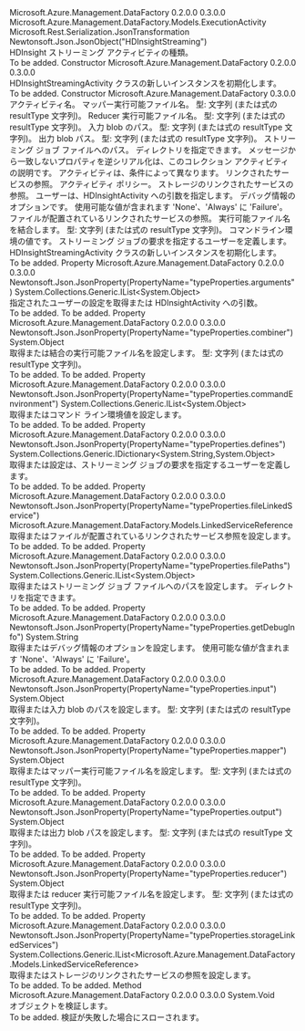 <Type Name="HDInsightStreamingActivity" FullName="Microsoft.Azure.Management.DataFactory.Models.HDInsightStreamingActivity">
  <TypeSignature Language="C#" Value="public class HDInsightStreamingActivity : Microsoft.Azure.Management.DataFactory.Models.ExecutionActivity" />
  <TypeSignature Language="ILAsm" Value=".class public auto ansi beforefieldinit HDInsightStreamingActivity extends Microsoft.Azure.Management.DataFactory.Models.ExecutionActivity" />
  <TypeSignature Language="DocId" Value="T:Microsoft.Azure.Management.DataFactory.Models.HDInsightStreamingActivity" />
  <TypeSignature Language="VB.NET" Value="Public Class HDInsightStreamingActivity&#xA;Inherits ExecutionActivity" />
  <TypeSignature Language="F#" Value="type HDInsightStreamingActivity = class&#xA;    inherit ExecutionActivity" />
  <AssemblyInfo>
    <AssemblyName>Microsoft.Azure.Management.DataFactory</AssemblyName>
    <AssemblyVersion>0.2.0.0</AssemblyVersion>
    <AssemblyVersion>0.3.0.0</AssemblyVersion>
  </AssemblyInfo>
  <Base>
    <BaseTypeName>Microsoft.Azure.Management.DataFactory.Models.ExecutionActivity</BaseTypeName>
  </Base>
  <Interfaces />
  <Attributes>
    <Attribute>
      <AttributeName>Microsoft.Rest.Serialization.JsonTransformation</AttributeName>
    </Attribute>
    <Attribute>
      <AttributeName>Newtonsoft.Json.JsonObject("HDInsightStreaming")</AttributeName>
    </Attribute>
  </Attributes>
  <Docs>
    <summary>
            HDInsight ストリーミング アクティビティの種類。
            </summary>
    <remarks>To be added.</remarks>
  </Docs>
  <Members>
    <Member MemberName=".ctor">
      <MemberSignature Language="C#" Value="public HDInsightStreamingActivity ();" />
      <MemberSignature Language="ILAsm" Value=".method public hidebysig specialname rtspecialname instance void .ctor() cil managed" />
      <MemberSignature Language="DocId" Value="M:Microsoft.Azure.Management.DataFactory.Models.HDInsightStreamingActivity.#ctor" />
      <MemberSignature Language="VB.NET" Value="Public Sub New ()" />
      <MemberType>Constructor</MemberType>
      <AssemblyInfo>
        <AssemblyName>Microsoft.Azure.Management.DataFactory</AssemblyName>
        <AssemblyVersion>0.2.0.0</AssemblyVersion>
        <AssemblyVersion>0.3.0.0</AssemblyVersion>
      </AssemblyInfo>
      <Parameters />
      <Docs>
        <summary>
            HDInsightStreamingActivity クラスの新しいインスタンスを初期化します。
            </summary>
        <remarks>To be added.</remarks>
      </Docs>
    </Member>
    <Member MemberName=".ctor">
      <MemberSignature Language="C#" Value="public HDInsightStreamingActivity (string name, object mapper, object reducer, object input, object output, System.Collections.Generic.IList&lt;object&gt; filePaths, System.Collections.Generic.IDictionary&lt;string,object&gt; additionalProperties = null, string description = null, System.Collections.Generic.IList&lt;Microsoft.Azure.Management.DataFactory.Models.ActivityDependency&gt; dependsOn = null, Microsoft.Azure.Management.DataFactory.Models.LinkedServiceReference linkedServiceName = null, Microsoft.Azure.Management.DataFactory.Models.ActivityPolicy policy = null, System.Collections.Generic.IList&lt;Microsoft.Azure.Management.DataFactory.Models.LinkedServiceReference&gt; storageLinkedServices = null, System.Collections.Generic.IList&lt;object&gt; arguments = null, string getDebugInfo = null, Microsoft.Azure.Management.DataFactory.Models.LinkedServiceReference fileLinkedService = null, object combiner = null, System.Collections.Generic.IList&lt;object&gt; commandEnvironment = null, System.Collections.Generic.IDictionary&lt;string,object&gt; defines = null);" />
      <MemberSignature Language="ILAsm" Value=".method public hidebysig specialname rtspecialname instance void .ctor(string name, object mapper, object reducer, object input, object output, class System.Collections.Generic.IList`1&lt;object&gt; filePaths, class System.Collections.Generic.IDictionary`2&lt;string, object&gt; additionalProperties, string description, class System.Collections.Generic.IList`1&lt;class Microsoft.Azure.Management.DataFactory.Models.ActivityDependency&gt; dependsOn, class Microsoft.Azure.Management.DataFactory.Models.LinkedServiceReference linkedServiceName, class Microsoft.Azure.Management.DataFactory.Models.ActivityPolicy policy, class System.Collections.Generic.IList`1&lt;class Microsoft.Azure.Management.DataFactory.Models.LinkedServiceReference&gt; storageLinkedServices, class System.Collections.Generic.IList`1&lt;object&gt; arguments, string getDebugInfo, class Microsoft.Azure.Management.DataFactory.Models.LinkedServiceReference fileLinkedService, object combiner, class System.Collections.Generic.IList`1&lt;object&gt; commandEnvironment, class System.Collections.Generic.IDictionary`2&lt;string, object&gt; defines) cil managed" />
      <MemberSignature Language="DocId" Value="M:Microsoft.Azure.Management.DataFactory.Models.HDInsightStreamingActivity.#ctor(System.String,System.Object,System.Object,System.Object,System.Object,System.Collections.Generic.IList{System.Object},System.Collections.Generic.IDictionary{System.String,System.Object},System.String,System.Collections.Generic.IList{Microsoft.Azure.Management.DataFactory.Models.ActivityDependency},Microsoft.Azure.Management.DataFactory.Models.LinkedServiceReference,Microsoft.Azure.Management.DataFactory.Models.ActivityPolicy,System.Collections.Generic.IList{Microsoft.Azure.Management.DataFactory.Models.LinkedServiceReference},System.Collections.Generic.IList{System.Object},System.String,Microsoft.Azure.Management.DataFactory.Models.LinkedServiceReference,System.Object,System.Collections.Generic.IList{System.Object},System.Collections.Generic.IDictionary{System.String,System.Object})" />
      <MemberSignature Language="VB.NET" Value="Public Sub New (name As String, mapper As Object, reducer As Object, input As Object, output As Object, filePaths As IList(Of Object), Optional additionalProperties As IDictionary(Of String, Object) = null, Optional description As String = null, Optional dependsOn As IList(Of ActivityDependency) = null, Optional linkedServiceName As LinkedServiceReference = null, Optional policy As ActivityPolicy = null, Optional storageLinkedServices As IList(Of LinkedServiceReference) = null, Optional arguments As IList(Of Object) = null, Optional getDebugInfo As String = null, Optional fileLinkedService As LinkedServiceReference = null, Optional combiner As Object = null, Optional commandEnvironment As IList(Of Object) = null, Optional defines As IDictionary(Of String, Object) = null)" />
      <MemberSignature Language="F#" Value="new Microsoft.Azure.Management.DataFactory.Models.HDInsightStreamingActivity : string * obj * obj * obj * obj * System.Collections.Generic.IList&lt;obj&gt; * System.Collections.Generic.IDictionary&lt;string, obj&gt; * string * System.Collections.Generic.IList&lt;Microsoft.Azure.Management.DataFactory.Models.ActivityDependency&gt; * Microsoft.Azure.Management.DataFactory.Models.LinkedServiceReference * Microsoft.Azure.Management.DataFactory.Models.ActivityPolicy * System.Collections.Generic.IList&lt;Microsoft.Azure.Management.DataFactory.Models.LinkedServiceReference&gt; * System.Collections.Generic.IList&lt;obj&gt; * string * Microsoft.Azure.Management.DataFactory.Models.LinkedServiceReference * obj * System.Collections.Generic.IList&lt;obj&gt; * System.Collections.Generic.IDictionary&lt;string, obj&gt; -&gt; Microsoft.Azure.Management.DataFactory.Models.HDInsightStreamingActivity" Usage="new Microsoft.Azure.Management.DataFactory.Models.HDInsightStreamingActivity (name, mapper, reducer, input, output, filePaths, additionalProperties, description, dependsOn, linkedServiceName, policy, storageLinkedServices, arguments, getDebugInfo, fileLinkedService, combiner, commandEnvironment, defines)" />
      <MemberType>Constructor</MemberType>
      <AssemblyInfo>
        <AssemblyName>Microsoft.Azure.Management.DataFactory</AssemblyName>
        <AssemblyVersion>0.3.0.0</AssemblyVersion>
      </AssemblyInfo>
      <Parameters>
        <Parameter Name="name" Type="System.String" />
        <Parameter Name="mapper" Type="System.Object" />
        <Parameter Name="reducer" Type="System.Object" />
        <Parameter Name="input" Type="System.Object" />
        <Parameter Name="output" Type="System.Object" />
        <Parameter Name="filePaths" Type="System.Collections.Generic.IList&lt;System.Object&gt;" />
        <Parameter Name="additionalProperties" Type="System.Collections.Generic.IDictionary&lt;System.String,System.Object&gt;" />
        <Parameter Name="description" Type="System.String" />
        <Parameter Name="dependsOn" Type="System.Collections.Generic.IList&lt;Microsoft.Azure.Management.DataFactory.Models.ActivityDependency&gt;" />
        <Parameter Name="linkedServiceName" Type="Microsoft.Azure.Management.DataFactory.Models.LinkedServiceReference" />
        <Parameter Name="policy" Type="Microsoft.Azure.Management.DataFactory.Models.ActivityPolicy" />
        <Parameter Name="storageLinkedServices" Type="System.Collections.Generic.IList&lt;Microsoft.Azure.Management.DataFactory.Models.LinkedServiceReference&gt;" />
        <Parameter Name="arguments" Type="System.Collections.Generic.IList&lt;System.Object&gt;" />
        <Parameter Name="getDebugInfo" Type="System.String" />
        <Parameter Name="fileLinkedService" Type="Microsoft.Azure.Management.DataFactory.Models.LinkedServiceReference" />
        <Parameter Name="combiner" Type="System.Object" />
        <Parameter Name="commandEnvironment" Type="System.Collections.Generic.IList&lt;System.Object&gt;" />
        <Parameter Name="defines" Type="System.Collections.Generic.IDictionary&lt;System.String,System.Object&gt;" />
      </Parameters>
      <Docs>
        <param name="name">アクティビティ名。</param>
        <param name="mapper">マッパー実行可能ファイル名。 型: 文字列 (または式の resultType 文字列)。</param>
        <param name="reducer">Reducer 実行可能ファイル名。 型: 文字列 (または式の resultType 文字列)。</param>
        <param name="input">入力 blob のパス。 型: 文字列 (または式の resultType 文字列)。</param>
        <param name="output">出力 blob パス。 型: 文字列 (または式の resultType 文字列)。</param>
        <param name="filePaths">ストリーミング ジョブ ファイルへのパス。 ディレクトリを指定できます。</param>
        <param name="additionalProperties">メッセージから一致しないプロパティを逆シリアル化は、このコレクション</param>
        <param name="description">アクティビティの説明です。</param>
        <param name="dependsOn">アクティビティは、条件によって異なります。</param>
        <param name="linkedServiceName">リンクされたサービスの参照。</param>
        <param name="policy">アクティビティ ポリシー。</param>
        <param name="storageLinkedServices">ストレージのリンクされたサービスの参照。</param>
        <param name="arguments">ユーザーは、HDInsightActivity への引数を指定します。</param>
        <param name="getDebugInfo">デバッグ情報のオプションです。 使用可能な値が含まれます 'None'、'Always' に 'Failure'。</param>
        <param name="fileLinkedService">ファイルが配置されているリンクされたサービスの参照。</param>
        <param name="combiner">実行可能ファイル名を結合します。 型: 文字列 (または式の resultType 文字列)。</param>
        <param name="commandEnvironment">コマンドライン環境の値です。</param>
        <param name="defines">ストリーミング ジョブの要求を指定するユーザーを定義します。</param>
        <summary>
            HDInsightStreamingActivity クラスの新しいインスタンスを初期化します。
            </summary>
        <remarks>To be added.</remarks>
      </Docs>
    </Member>
    <Member MemberName="Arguments">
      <MemberSignature Language="C#" Value="public System.Collections.Generic.IList&lt;object&gt; Arguments { get; set; }" />
      <MemberSignature Language="ILAsm" Value=".property instance class System.Collections.Generic.IList`1&lt;object&gt; Arguments" />
      <MemberSignature Language="DocId" Value="P:Microsoft.Azure.Management.DataFactory.Models.HDInsightStreamingActivity.Arguments" />
      <MemberSignature Language="VB.NET" Value="Public Property Arguments As IList(Of Object)" />
      <MemberSignature Language="F#" Value="member this.Arguments : System.Collections.Generic.IList&lt;obj&gt; with get, set" Usage="Microsoft.Azure.Management.DataFactory.Models.HDInsightStreamingActivity.Arguments" />
      <MemberType>Property</MemberType>
      <AssemblyInfo>
        <AssemblyName>Microsoft.Azure.Management.DataFactory</AssemblyName>
        <AssemblyVersion>0.2.0.0</AssemblyVersion>
        <AssemblyVersion>0.3.0.0</AssemblyVersion>
      </AssemblyInfo>
      <Attributes>
        <Attribute>
          <AttributeName>Newtonsoft.Json.JsonProperty(PropertyName="typeProperties.arguments")</AttributeName>
        </Attribute>
      </Attributes>
      <ReturnValue>
        <ReturnType>System.Collections.Generic.IList&lt;System.Object&gt;</ReturnType>
      </ReturnValue>
      <Docs>
        <summary>
            指定されたユーザーの設定を取得または HDInsightActivity への引数。
            </summary>
        <value>To be added.</value>
        <remarks>To be added.</remarks>
      </Docs>
    </Member>
    <Member MemberName="Combiner">
      <MemberSignature Language="C#" Value="public object Combiner { get; set; }" />
      <MemberSignature Language="ILAsm" Value=".property instance object Combiner" />
      <MemberSignature Language="DocId" Value="P:Microsoft.Azure.Management.DataFactory.Models.HDInsightStreamingActivity.Combiner" />
      <MemberSignature Language="VB.NET" Value="Public Property Combiner As Object" />
      <MemberSignature Language="F#" Value="member this.Combiner : obj with get, set" Usage="Microsoft.Azure.Management.DataFactory.Models.HDInsightStreamingActivity.Combiner" />
      <MemberType>Property</MemberType>
      <AssemblyInfo>
        <AssemblyName>Microsoft.Azure.Management.DataFactory</AssemblyName>
        <AssemblyVersion>0.2.0.0</AssemblyVersion>
        <AssemblyVersion>0.3.0.0</AssemblyVersion>
      </AssemblyInfo>
      <Attributes>
        <Attribute>
          <AttributeName>Newtonsoft.Json.JsonProperty(PropertyName="typeProperties.combiner")</AttributeName>
        </Attribute>
      </Attributes>
      <ReturnValue>
        <ReturnType>System.Object</ReturnType>
      </ReturnValue>
      <Docs>
        <summary>
            取得または結合の実行可能ファイル名を設定します。 型: 文字列 (または式の resultType 文字列)。
            </summary>
        <value>To be added.</value>
        <remarks>To be added.</remarks>
      </Docs>
    </Member>
    <Member MemberName="CommandEnvironment">
      <MemberSignature Language="C#" Value="public System.Collections.Generic.IList&lt;object&gt; CommandEnvironment { get; set; }" />
      <MemberSignature Language="ILAsm" Value=".property instance class System.Collections.Generic.IList`1&lt;object&gt; CommandEnvironment" />
      <MemberSignature Language="DocId" Value="P:Microsoft.Azure.Management.DataFactory.Models.HDInsightStreamingActivity.CommandEnvironment" />
      <MemberSignature Language="VB.NET" Value="Public Property CommandEnvironment As IList(Of Object)" />
      <MemberSignature Language="F#" Value="member this.CommandEnvironment : System.Collections.Generic.IList&lt;obj&gt; with get, set" Usage="Microsoft.Azure.Management.DataFactory.Models.HDInsightStreamingActivity.CommandEnvironment" />
      <MemberType>Property</MemberType>
      <AssemblyInfo>
        <AssemblyName>Microsoft.Azure.Management.DataFactory</AssemblyName>
        <AssemblyVersion>0.2.0.0</AssemblyVersion>
        <AssemblyVersion>0.3.0.0</AssemblyVersion>
      </AssemblyInfo>
      <Attributes>
        <Attribute>
          <AttributeName>Newtonsoft.Json.JsonProperty(PropertyName="typeProperties.commandEnvironment")</AttributeName>
        </Attribute>
      </Attributes>
      <ReturnValue>
        <ReturnType>System.Collections.Generic.IList&lt;System.Object&gt;</ReturnType>
      </ReturnValue>
      <Docs>
        <summary>
            取得またはコマンド ライン環境値を設定します。
            </summary>
        <value>To be added.</value>
        <remarks>To be added.</remarks>
      </Docs>
    </Member>
    <Member MemberName="Defines">
      <MemberSignature Language="C#" Value="public System.Collections.Generic.IDictionary&lt;string,object&gt; Defines { get; set; }" />
      <MemberSignature Language="ILAsm" Value=".property instance class System.Collections.Generic.IDictionary`2&lt;string, object&gt; Defines" />
      <MemberSignature Language="DocId" Value="P:Microsoft.Azure.Management.DataFactory.Models.HDInsightStreamingActivity.Defines" />
      <MemberSignature Language="VB.NET" Value="Public Property Defines As IDictionary(Of String, Object)" />
      <MemberSignature Language="F#" Value="member this.Defines : System.Collections.Generic.IDictionary&lt;string, obj&gt; with get, set" Usage="Microsoft.Azure.Management.DataFactory.Models.HDInsightStreamingActivity.Defines" />
      <MemberType>Property</MemberType>
      <AssemblyInfo>
        <AssemblyName>Microsoft.Azure.Management.DataFactory</AssemblyName>
        <AssemblyVersion>0.2.0.0</AssemblyVersion>
        <AssemblyVersion>0.3.0.0</AssemblyVersion>
      </AssemblyInfo>
      <Attributes>
        <Attribute>
          <AttributeName>Newtonsoft.Json.JsonProperty(PropertyName="typeProperties.defines")</AttributeName>
        </Attribute>
      </Attributes>
      <ReturnValue>
        <ReturnType>System.Collections.Generic.IDictionary&lt;System.String,System.Object&gt;</ReturnType>
      </ReturnValue>
      <Docs>
        <summary>
            取得または設定は、ストリーミング ジョブの要求を指定するユーザーを定義します。
            </summary>
        <value>To be added.</value>
        <remarks>To be added.</remarks>
      </Docs>
    </Member>
    <Member MemberName="FileLinkedService">
      <MemberSignature Language="C#" Value="public Microsoft.Azure.Management.DataFactory.Models.LinkedServiceReference FileLinkedService { get; set; }" />
      <MemberSignature Language="ILAsm" Value=".property instance class Microsoft.Azure.Management.DataFactory.Models.LinkedServiceReference FileLinkedService" />
      <MemberSignature Language="DocId" Value="P:Microsoft.Azure.Management.DataFactory.Models.HDInsightStreamingActivity.FileLinkedService" />
      <MemberSignature Language="VB.NET" Value="Public Property FileLinkedService As LinkedServiceReference" />
      <MemberSignature Language="F#" Value="member this.FileLinkedService : Microsoft.Azure.Management.DataFactory.Models.LinkedServiceReference with get, set" Usage="Microsoft.Azure.Management.DataFactory.Models.HDInsightStreamingActivity.FileLinkedService" />
      <MemberType>Property</MemberType>
      <AssemblyInfo>
        <AssemblyName>Microsoft.Azure.Management.DataFactory</AssemblyName>
        <AssemblyVersion>0.2.0.0</AssemblyVersion>
        <AssemblyVersion>0.3.0.0</AssemblyVersion>
      </AssemblyInfo>
      <Attributes>
        <Attribute>
          <AttributeName>Newtonsoft.Json.JsonProperty(PropertyName="typeProperties.fileLinkedService")</AttributeName>
        </Attribute>
      </Attributes>
      <ReturnValue>
        <ReturnType>Microsoft.Azure.Management.DataFactory.Models.LinkedServiceReference</ReturnType>
      </ReturnValue>
      <Docs>
        <summary>
            取得またはファイルが配置されているリンクされたサービス参照を設定します。
            </summary>
        <value>To be added.</value>
        <remarks>To be added.</remarks>
      </Docs>
    </Member>
    <Member MemberName="FilePaths">
      <MemberSignature Language="C#" Value="public System.Collections.Generic.IList&lt;object&gt; FilePaths { get; set; }" />
      <MemberSignature Language="ILAsm" Value=".property instance class System.Collections.Generic.IList`1&lt;object&gt; FilePaths" />
      <MemberSignature Language="DocId" Value="P:Microsoft.Azure.Management.DataFactory.Models.HDInsightStreamingActivity.FilePaths" />
      <MemberSignature Language="VB.NET" Value="Public Property FilePaths As IList(Of Object)" />
      <MemberSignature Language="F#" Value="member this.FilePaths : System.Collections.Generic.IList&lt;obj&gt; with get, set" Usage="Microsoft.Azure.Management.DataFactory.Models.HDInsightStreamingActivity.FilePaths" />
      <MemberType>Property</MemberType>
      <AssemblyInfo>
        <AssemblyName>Microsoft.Azure.Management.DataFactory</AssemblyName>
        <AssemblyVersion>0.2.0.0</AssemblyVersion>
        <AssemblyVersion>0.3.0.0</AssemblyVersion>
      </AssemblyInfo>
      <Attributes>
        <Attribute>
          <AttributeName>Newtonsoft.Json.JsonProperty(PropertyName="typeProperties.filePaths")</AttributeName>
        </Attribute>
      </Attributes>
      <ReturnValue>
        <ReturnType>System.Collections.Generic.IList&lt;System.Object&gt;</ReturnType>
      </ReturnValue>
      <Docs>
        <summary>
            取得またはストリーミング ジョブ ファイルへのパスを設定します。 ディレクトリを指定できます。
            </summary>
        <value>To be added.</value>
        <remarks>To be added.</remarks>
      </Docs>
    </Member>
    <Member MemberName="GetDebugInfo">
      <MemberSignature Language="C#" Value="public string GetDebugInfo { get; set; }" />
      <MemberSignature Language="ILAsm" Value=".property instance string GetDebugInfo" />
      <MemberSignature Language="DocId" Value="P:Microsoft.Azure.Management.DataFactory.Models.HDInsightStreamingActivity.GetDebugInfo" />
      <MemberSignature Language="VB.NET" Value="Public Property GetDebugInfo As String" />
      <MemberSignature Language="F#" Value="member this.GetDebugInfo : string with get, set" Usage="Microsoft.Azure.Management.DataFactory.Models.HDInsightStreamingActivity.GetDebugInfo" />
      <MemberType>Property</MemberType>
      <AssemblyInfo>
        <AssemblyName>Microsoft.Azure.Management.DataFactory</AssemblyName>
        <AssemblyVersion>0.2.0.0</AssemblyVersion>
        <AssemblyVersion>0.3.0.0</AssemblyVersion>
      </AssemblyInfo>
      <Attributes>
        <Attribute>
          <AttributeName>Newtonsoft.Json.JsonProperty(PropertyName="typeProperties.getDebugInfo")</AttributeName>
        </Attribute>
      </Attributes>
      <ReturnValue>
        <ReturnType>System.String</ReturnType>
      </ReturnValue>
      <Docs>
        <summary>
            取得またはデバッグ情報のオプションを設定します。 使用可能な値が含まれます 'None'、'Always' に 'Failure'。
            </summary>
        <value>To be added.</value>
        <remarks>To be added.</remarks>
      </Docs>
    </Member>
    <Member MemberName="Input">
      <MemberSignature Language="C#" Value="public object Input { get; set; }" />
      <MemberSignature Language="ILAsm" Value=".property instance object Input" />
      <MemberSignature Language="DocId" Value="P:Microsoft.Azure.Management.DataFactory.Models.HDInsightStreamingActivity.Input" />
      <MemberSignature Language="VB.NET" Value="Public Property Input As Object" />
      <MemberSignature Language="F#" Value="member this.Input : obj with get, set" Usage="Microsoft.Azure.Management.DataFactory.Models.HDInsightStreamingActivity.Input" />
      <MemberType>Property</MemberType>
      <AssemblyInfo>
        <AssemblyName>Microsoft.Azure.Management.DataFactory</AssemblyName>
        <AssemblyVersion>0.2.0.0</AssemblyVersion>
        <AssemblyVersion>0.3.0.0</AssemblyVersion>
      </AssemblyInfo>
      <Attributes>
        <Attribute>
          <AttributeName>Newtonsoft.Json.JsonProperty(PropertyName="typeProperties.input")</AttributeName>
        </Attribute>
      </Attributes>
      <ReturnValue>
        <ReturnType>System.Object</ReturnType>
      </ReturnValue>
      <Docs>
        <summary>
            取得または入力 blob のパスを設定します。 型: 文字列 (または式の resultType 文字列)。
            </summary>
        <value>To be added.</value>
        <remarks>To be added.</remarks>
      </Docs>
    </Member>
    <Member MemberName="Mapper">
      <MemberSignature Language="C#" Value="public object Mapper { get; set; }" />
      <MemberSignature Language="ILAsm" Value=".property instance object Mapper" />
      <MemberSignature Language="DocId" Value="P:Microsoft.Azure.Management.DataFactory.Models.HDInsightStreamingActivity.Mapper" />
      <MemberSignature Language="VB.NET" Value="Public Property Mapper As Object" />
      <MemberSignature Language="F#" Value="member this.Mapper : obj with get, set" Usage="Microsoft.Azure.Management.DataFactory.Models.HDInsightStreamingActivity.Mapper" />
      <MemberType>Property</MemberType>
      <AssemblyInfo>
        <AssemblyName>Microsoft.Azure.Management.DataFactory</AssemblyName>
        <AssemblyVersion>0.2.0.0</AssemblyVersion>
        <AssemblyVersion>0.3.0.0</AssemblyVersion>
      </AssemblyInfo>
      <Attributes>
        <Attribute>
          <AttributeName>Newtonsoft.Json.JsonProperty(PropertyName="typeProperties.mapper")</AttributeName>
        </Attribute>
      </Attributes>
      <ReturnValue>
        <ReturnType>System.Object</ReturnType>
      </ReturnValue>
      <Docs>
        <summary>
            取得またはマッパー実行可能ファイル名を設定します。 型: 文字列 (または式の resultType 文字列)。
            </summary>
        <value>To be added.</value>
        <remarks>To be added.</remarks>
      </Docs>
    </Member>
    <Member MemberName="Output">
      <MemberSignature Language="C#" Value="public object Output { get; set; }" />
      <MemberSignature Language="ILAsm" Value=".property instance object Output" />
      <MemberSignature Language="DocId" Value="P:Microsoft.Azure.Management.DataFactory.Models.HDInsightStreamingActivity.Output" />
      <MemberSignature Language="VB.NET" Value="Public Property Output As Object" />
      <MemberSignature Language="F#" Value="member this.Output : obj with get, set" Usage="Microsoft.Azure.Management.DataFactory.Models.HDInsightStreamingActivity.Output" />
      <MemberType>Property</MemberType>
      <AssemblyInfo>
        <AssemblyName>Microsoft.Azure.Management.DataFactory</AssemblyName>
        <AssemblyVersion>0.2.0.0</AssemblyVersion>
        <AssemblyVersion>0.3.0.0</AssemblyVersion>
      </AssemblyInfo>
      <Attributes>
        <Attribute>
          <AttributeName>Newtonsoft.Json.JsonProperty(PropertyName="typeProperties.output")</AttributeName>
        </Attribute>
      </Attributes>
      <ReturnValue>
        <ReturnType>System.Object</ReturnType>
      </ReturnValue>
      <Docs>
        <summary>
            取得または出力 blob パスを設定します。 型: 文字列 (または式の resultType 文字列)。
            </summary>
        <value>To be added.</value>
        <remarks>To be added.</remarks>
      </Docs>
    </Member>
    <Member MemberName="Reducer">
      <MemberSignature Language="C#" Value="public object Reducer { get; set; }" />
      <MemberSignature Language="ILAsm" Value=".property instance object Reducer" />
      <MemberSignature Language="DocId" Value="P:Microsoft.Azure.Management.DataFactory.Models.HDInsightStreamingActivity.Reducer" />
      <MemberSignature Language="VB.NET" Value="Public Property Reducer As Object" />
      <MemberSignature Language="F#" Value="member this.Reducer : obj with get, set" Usage="Microsoft.Azure.Management.DataFactory.Models.HDInsightStreamingActivity.Reducer" />
      <MemberType>Property</MemberType>
      <AssemblyInfo>
        <AssemblyName>Microsoft.Azure.Management.DataFactory</AssemblyName>
        <AssemblyVersion>0.2.0.0</AssemblyVersion>
        <AssemblyVersion>0.3.0.0</AssemblyVersion>
      </AssemblyInfo>
      <Attributes>
        <Attribute>
          <AttributeName>Newtonsoft.Json.JsonProperty(PropertyName="typeProperties.reducer")</AttributeName>
        </Attribute>
      </Attributes>
      <ReturnValue>
        <ReturnType>System.Object</ReturnType>
      </ReturnValue>
      <Docs>
        <summary>
            取得または reducer 実行可能ファイル名を設定します。 型: 文字列 (または式の resultType 文字列)。
            </summary>
        <value>To be added.</value>
        <remarks>To be added.</remarks>
      </Docs>
    </Member>
    <Member MemberName="StorageLinkedServices">
      <MemberSignature Language="C#" Value="public System.Collections.Generic.IList&lt;Microsoft.Azure.Management.DataFactory.Models.LinkedServiceReference&gt; StorageLinkedServices { get; set; }" />
      <MemberSignature Language="ILAsm" Value=".property instance class System.Collections.Generic.IList`1&lt;class Microsoft.Azure.Management.DataFactory.Models.LinkedServiceReference&gt; StorageLinkedServices" />
      <MemberSignature Language="DocId" Value="P:Microsoft.Azure.Management.DataFactory.Models.HDInsightStreamingActivity.StorageLinkedServices" />
      <MemberSignature Language="VB.NET" Value="Public Property StorageLinkedServices As IList(Of LinkedServiceReference)" />
      <MemberSignature Language="F#" Value="member this.StorageLinkedServices : System.Collections.Generic.IList&lt;Microsoft.Azure.Management.DataFactory.Models.LinkedServiceReference&gt; with get, set" Usage="Microsoft.Azure.Management.DataFactory.Models.HDInsightStreamingActivity.StorageLinkedServices" />
      <MemberType>Property</MemberType>
      <AssemblyInfo>
        <AssemblyName>Microsoft.Azure.Management.DataFactory</AssemblyName>
        <AssemblyVersion>0.2.0.0</AssemblyVersion>
        <AssemblyVersion>0.3.0.0</AssemblyVersion>
      </AssemblyInfo>
      <Attributes>
        <Attribute>
          <AttributeName>Newtonsoft.Json.JsonProperty(PropertyName="typeProperties.storageLinkedServices")</AttributeName>
        </Attribute>
      </Attributes>
      <ReturnValue>
        <ReturnType>System.Collections.Generic.IList&lt;Microsoft.Azure.Management.DataFactory.Models.LinkedServiceReference&gt;</ReturnType>
      </ReturnValue>
      <Docs>
        <summary>
            取得またはストレージのリンクされたサービスの参照を設定します。
            </summary>
        <value>To be added.</value>
        <remarks>To be added.</remarks>
      </Docs>
    </Member>
    <Member MemberName="Validate">
      <MemberSignature Language="C#" Value="public override void Validate ();" />
      <MemberSignature Language="ILAsm" Value=".method public hidebysig virtual instance void Validate() cil managed" />
      <MemberSignature Language="DocId" Value="M:Microsoft.Azure.Management.DataFactory.Models.HDInsightStreamingActivity.Validate" />
      <MemberSignature Language="VB.NET" Value="Public Overrides Sub Validate ()" />
      <MemberSignature Language="F#" Value="override this.Validate : unit -&gt; unit" Usage="hDInsightStreamingActivity.Validate " />
      <MemberType>Method</MemberType>
      <AssemblyInfo>
        <AssemblyName>Microsoft.Azure.Management.DataFactory</AssemblyName>
        <AssemblyVersion>0.2.0.0</AssemblyVersion>
        <AssemblyVersion>0.3.0.0</AssemblyVersion>
      </AssemblyInfo>
      <ReturnValue>
        <ReturnType>System.Void</ReturnType>
      </ReturnValue>
      <Parameters />
      <Docs>
        <summary>
            オブジェクトを検証します。
            </summary>
        <remarks>To be added.</remarks>
        <exception cref="T:Microsoft.Rest.ValidationException">
            検証が失敗した場合にスローされます。
            </exception>
      </Docs>
    </Member>
  </Members>
</Type>